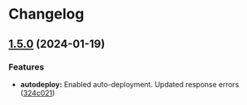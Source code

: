 # Changelog

## [1.5.0](https://github.com/zone-eu/mx-connect/compare/v1.4.4...v1.5.0) (2024-01-19)


### Features

* **autodeploy:** Enabled auto-deployment. Updated response errors ([324c021](https://github.com/zone-eu/mx-connect/commit/324c021670e288f4188b95e9714bc1372c0622e2))
